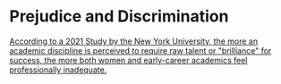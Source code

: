# Prejudice and Discrimination

[According to a 2021 Study by the New York University, the more an academic discipline is perceived to require raw talent or "brilliance" for success, the more both women and early-career academics feel professionally inadequate.](https://github.com/M21404/el-stats/blob/main/Prejudice%20and%20Discrimination/Women%2C%20early-career%20academics%20more%20likely%20to%20feel%20like%20'impostors'%20in%20disciplines%20that%20prize%20brilliance%2C%20study%20finds.pdf)




